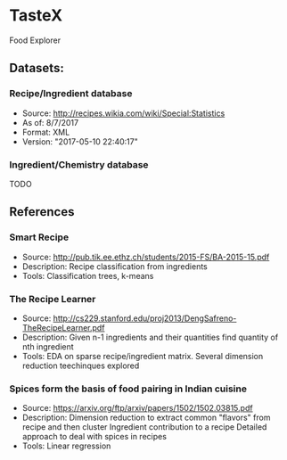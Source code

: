 # TasteX
Food Explorer

## Datasets:

### Recipe/Ingredient database
- Source: http://recipes.wikia.com/wiki/Special:Statistics
- As of: 8/7/2017
- Format: XML
- Version: "2017-05-10 22:40:17"

### Ingredient/Chemistry database
TODO








## References

### Smart Recipe 
+ Source: http://pub.tik.ee.ethz.ch/students/2015-FS/BA-2015-15.pdf
+ Description: Recipe classification from ingredients
+ Tools: Classification trees, k-means

### The Recipe Learner
+ Source: http://cs229.stanford.edu/proj2013/DengSafreno-TheRecipeLearner.pdf
+ Description: Given n-1 ingredients and their quantities find quantity of nth ingredient
+ Tools: EDA on sparse recipe/ingredient matrix. Several dimension reduction teechinques explored

### Spices form the basis of food pairing in Indian cuisine
+ Source: https://arxiv.org/ftp/arxiv/papers/1502/1502.03815.pdf
+ Description: Dimension reduction to extract common "flavors" from recipe and then cluster
    Ingredient contribution to a recipe
    Detailed approach to deal with spices in recipes
+ Tools: Linear regression



